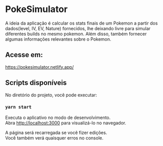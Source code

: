 # PokeSimulator

A ideia da aplicação é calcular os stats finais de um Pokemon a partir dos dados(level, IV, EV, Nature) fornecidos, lhe deixando livre para simular diferentes builds no mesmo pokemon. Além disso, também fornecer algumas informações relevantes sobre o Pokemon.

## Acesse em:
https://pokesimulator.netlify.app/


## Scripts disponíveis

No diretório do projeto, você pode executar:

### `yarn start`

Executa o aplicativo no modo de desenvolvimento.<br />
Abra [http://localhost:3000](http://localhost:3000) para visualizá-lo no navegador.

A página será recarregada se você fizer edições.<br />
Você também verá quaisquer erros no console.


